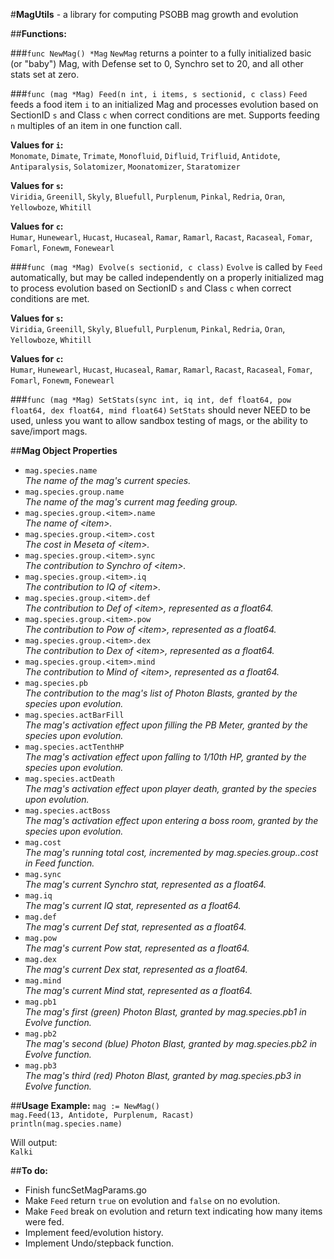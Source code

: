 #**MagUtils** - a library for computing PSOBB mag growth and evolution

##**Functions:**

###`func NewMag() *Mag`
`NewMag` returns a pointer to a fully initialized basic (or "baby") Mag, with Defense set to 0, Synchro set to 20, and all other stats set at zero.

###`func (mag *Mag) Feed(n int, i items, s sectionid, c class)`
`Feed` feeds a food item `i` to an initialized Mag and processes evolution based on SectionID `s` and Class `c` when correct conditions are met. Supports feeding `n` multiples of an item in one function call.

**Values for `i`:**  
`Monomate`, `Dimate`, `Trimate`, `Monofluid`, `Difluid`, `Trifluid`, `Antidote`, `Antiparalysis`, `Solatomizer`, `Moonatomizer`, `Staratomizer`

**Values for `s`:**  
`Viridia`, `Greenill`, `Skyly`, `Bluefull`, `Purplenum`, `Pinkal`, `Redria`, `Oran`, `Yellowboze`, `Whitill`

**Values for `c`:**  
`Humar`, `Hunewearl`, `Hucast`, `Hucaseal`, `Ramar`, `Ramarl`, `Racast`, `Racaseal`, `Fomar`, `Fomarl`, `Fonewm`, `Fonewearl`

###`func (mag *Mag) Evolve(s sectionid, c class)`
`Evolve` is called by `Feed` automatically, but may be called independently on a properly initialized mag to process evolution based on SectionID `s` and Class `c` when correct conditions are met.

**Values for `s`:**  
`Viridia`, `Greenill`, `Skyly`, `Bluefull`, `Purplenum`, `Pinkal`, `Redria`, `Oran`, `Yellowboze`, `Whitill`

**Values for `c`:**  
`Humar`, `Hunewearl`, `Hucast`, `Hucaseal`, `Ramar`, `Ramarl`, `Racast`, `Racaseal`, `Fomar`, `Fomarl`, `Fonewm`, `Fonewearl`

###`func (mag *Mag) SetStats(sync int, iq int, def float64, pow float64, dex float64, mind float64)`
`SetStats` should never NEED to be used, unless you want to allow sandbox testing of mags, or the ability to save/import mags.

##**Mag Object Properties**
* `mag.species.name`  
*The name of the mag's current species.*
* `mag.species.group.name`  
*The name of the mag's current mag feeding group.*
* `mag.species.group.<item>.name`  
*The name of \<item\>.*
* `mag.species.group.<item>.cost`  
*The cost in Meseta of \<item\>.*
* `mag.species.group.<item>.sync`  
*The contribution to Synchro of \<item\>.*
* `mag.species.group.<item>.iq`  
*The contribution to IQ of \<item\>.*
* `mag.species.group.<item>.def`  
*The contribution to Def of \<item\>, represented as a float64.*
* `mag.species.group.<item>.pow`  
*The contribution to Pow of \<item\>, represented as a float64.*
* `mag.species.group.<item>.dex`  
*The contribution to Dex of \<item\>, represented as a float64.*
* `mag.species.group.<item>.mind`  
*The contribution to Mind of \<item\>, represented as a float64.*
* `mag.species.pb`  
*The contribution to the mag's list of Photon Blasts, granted by the species upon evolution.*
* `mag.species.actBarFill`  
*The mag's activation effect upon filling the PB Meter, granted by the species upon evolution.*
* `mag.species.actTenthHP`  
*The mag's activation effect upon falling to 1/10th HP, granted by the species upon evolution.*
* `mag.species.actDeath`  
*The mag's activation effect upon player death, granted by the species upon evolution.*
* `mag.species.actBoss`  
*The mag's activation effect upon entering a boss room, granted by the species upon evolution.*
* `mag.cost`  
*The mag's running total cost, incremented by mag.species.group.<item>.cost in Feed function.*
* `mag.sync`  
*The mag's current Synchro stat, represented as a float64.*
* `mag.iq`  
*The mag's current IQ stat, represented as a float64.*
* `mag.def`  
*The mag's current Def stat, represented as a float64.*
* `mag.pow`  
*The mag's current Pow stat, represented as a float64.*
* `mag.dex`  
*The mag's current Dex stat, represented as a float64.*
* `mag.mind`  
*The mag's current Mind stat, represented as a float64.*
* `mag.pb1`  
*The mag's first (green) Photon Blast, granted by mag.species.pb1 in Evolve function.*
* `mag.pb2`  
*The mag's second (blue) Photon Blast, granted by mag.species.pb2 in Evolve function.*
* `mag.pb3`  
*The mag's third (red) Photon Blast, granted by mag.species.pb3 in Evolve function.*

##**Usage Example:**
`mag := NewMag()`  
`mag.Feed(13, Antidote, Purplenum, Racast)`  
`println(mag.species.name)`

Will output:  
`Kalki`

##**To do:**
* Finish funcSetMagParams.go
* Make `Feed` return `true` on evolution and `false` on no evolution.
* Make `Feed` break on evolution and return text indicating how many items were fed.
* Implement feed/evolution history.
* Implement Undo/stepback function.
